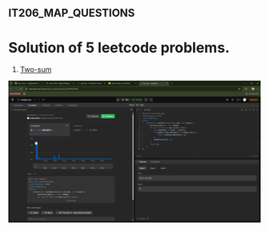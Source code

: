 ## IT206_MAP_QUESTIONS
# Solution of 5 leetcode problems.
<ol><li><a href="https://leetcode.com/problems/two-sum/submissions/1595525059">Two-sum</a></li></ol>
<img src = "TwoSum.png">
